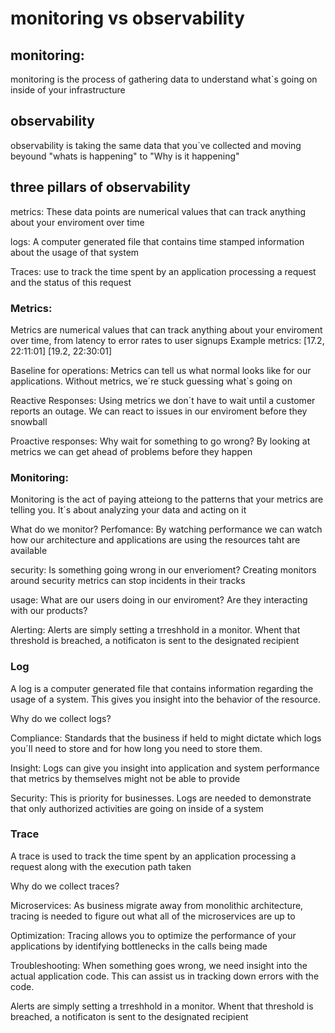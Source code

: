 # monitoring vs observability

## monitoring:
monitoring is the process of gathering data to understand what`s going on inside of your infrastructure

## observability
observability is taking the same data that you`ve collected and moving beyound "whats is happening" to "Why is it happening"


## three pillars of observability

metrics: These data points are numerical values that can track anything about your enviroment over time 

logs: A computer generated file that contains time stamped information about the usage of that system  

Traces: use to track the time spent by an application processing a request and the status of this request


### Metrics:
Metrics are numerical values that can track anything about your enviroment over time, from latency to error rates to user signups
Example metrics: 
    [17.2, 22:11:01]
    [19.2, 22:30:01]

Baseline for operations: Metrics can tell us what normal looks like for our applications. Without metrics, we´re stuck guessing what`s going on

Reactive Responses: Using metrics we don´t have to wait until a customer reports an outage. We can react to issues in our enviroment before they snowball

Proactive responses: Why wait for something to go wrong? By looking at metrics we can get ahead of problems before they happen 

### Monitoring:
Monitoring is the act of paying atteiong to the patterns that your metrics are telling you. It´s about analyzing your data and acting on it

What do we monitor?
Perfomance: By watching performance we can watch how our architecture and applications are using the resources taht are available 

security: Is something going wrong in our enverioment? Creating monitors around security metrics can stop incidents in their tracks

usage: What are our users doing in our enviroment? Are they interacting with our products?

Alerting:
Alerts are simply setting a trreshhold in a monitor. Whent that threshold is breached, a notificaton is sent to the designated recipient 

### Log

A log is a computer generated file that contains information regarding the usage of a system. This gives you insight into the behavior of the resource.

Why do we collect logs?

Compliance: Standards that the business if held to might dictate which logs you´ll need to store and for how long you need to store them.

Insight: Logs can give you insight into application and system performance that metrics by themselves might not be able to provide

Security: This is priority for businesses. Logs are needed to demonstrate that only authorized activities are going on inside of a system


### Trace

A trace is used to track the time spent by an application processing a request along with the execution path taken

Why do we collect traces?

Microservices: As business migrate away from monolithic architecture, tracing is needed to figure out what all  of the microservices are up to

Optimization: Tracing allows you to optimize the performance of your applications by identifying bottlenecks in the calls being made

Troubleshooting: When something goes wrong, we need insight into the actual application code. This can assist us in tracking down errors with the code.


Alerts are simply setting a trreshhold in a monitor. Whent that threshold is breached, a notificaton is sent to the designated recipient 
